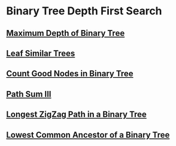 # Binary Tree Depth First Search

## [Maximum Depth of Binary Tree](https://leetcode.com/problems/maximum-depth-of-binary-tree/?envType=study-plan-v2&envId=leetcode-75)

## [Leaf Similar Trees](https://leetcode.com/problems/leaf-similar-trees/?envType=study-plan-v2&envId=leetcode-75)

## [Count Good Nodes in Binary Tree](https://leetcode.com/problems/count-good-nodes-in-binary-tree/?envType=study-plan-v2&envId=leetcode-75)

## [Path Sum III](https://leetcode.com/problems/path-sum-iii/?envType=study-plan-v2&envId=leetcode-75)

## [Longest ZigZag Path in a Binary Tree](https://leetcode.com/problems/longest-zigzag-path-in-a-binary-tree/?envType=study-plan-v2&envId=leetcode-75)

## [Lowest Common Ancestor of a Binary Tree](https://leetcode.com/problems/lowest-common-ancestor-of-a-binary-tree/?envType=study-plan-v2&envId=leetcode-75)
